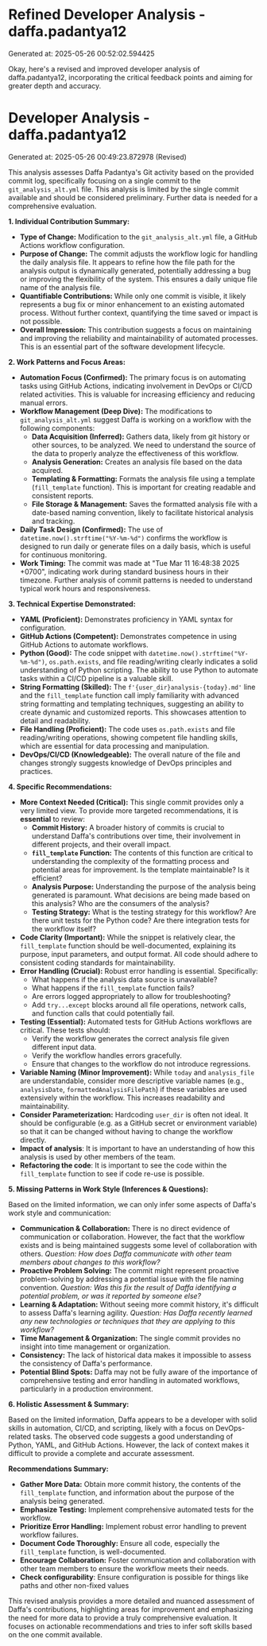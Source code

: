 # Refined Developer Analysis - daffa.padantya12
Generated at: 2025-05-26 00:52:02.594425

Okay, here's a revised and improved developer analysis of daffa.padantya12, incorporating the critical feedback points and aiming for greater depth and accuracy.

# Developer Analysis - daffa.padantya12
Generated at: 2025-05-26 00:49:23.872978 (Revised)

This analysis assesses Daffa Padantya's Git activity based on the provided commit log, specifically focusing on a single commit to the `git_analysis_alt.yml` file.  This analysis is limited by the single commit available and should be considered preliminary. Further data is needed for a comprehensive evaluation.

**1. Individual Contribution Summary:**

*   **Type of Change:** Modification to the `git_analysis_alt.yml` file, a GitHub Actions workflow configuration.
*   **Purpose of Change:**  The commit adjusts the workflow logic for handling the daily analysis file. It appears to refine how the file path for the analysis output is dynamically generated, potentially addressing a bug or improving the flexibility of the system. This ensures a daily unique file name of the analysis file.
*   **Quantifiable Contributions:** While only one commit is visible, it likely represents a bug fix or minor enhancement to an existing automated process. Without further context, quantifying the time saved or impact is not possible.
*   **Overall Impression:** This contribution suggests a focus on maintaining and improving the reliability and maintainability of automated processes. This is an essential part of the software development lifecycle.

**2. Work Patterns and Focus Areas:**

*   **Automation Focus (Confirmed):** The primary focus is on automating tasks using GitHub Actions, indicating involvement in DevOps or CI/CD related activities.  This is valuable for increasing efficiency and reducing manual errors.
*   **Workflow Management (Deep Dive):** The modifications to `git_analysis_alt.yml` suggest Daffa is working on a workflow with the following components:
    *   **Data Acquisition (Inferred):** Gathers data, likely from git history or other sources, to be analyzed.  We need to understand the source of the data to properly analyze the effectiveness of this workflow.
    *   **Analysis Generation:** Creates an analysis file based on the data acquired.
    *   **Templating & Formatting:**  Formats the analysis file using a template (`fill_template` function). This is important for creating readable and consistent reports.
    *   **File Storage & Management:**  Saves the formatted analysis file with a date-based naming convention, likely to facilitate historical analysis and tracking.
*   **Daily Task Design (Confirmed):** The use of `datetime.now().strftime("%Y-%m-%d")` confirms the workflow is designed to run daily or generate files on a daily basis, which is useful for continuous monitoring.
*   **Work Timing:** The commit was made at "Tue Mar 11 16:48:38 2025 +0700", indicating work during standard business hours in their timezone.  Further analysis of commit patterns is needed to understand typical work hours and responsiveness.

**3. Technical Expertise Demonstrated:**

*   **YAML (Proficient):**  Demonstrates proficiency in YAML syntax for configuration.
*   **GitHub Actions (Competent):** Demonstrates competence in using GitHub Actions to automate workflows.
*   **Python (Good):**  The code snippet with `datetime.now().strftime("%Y-%m-%d")`, `os.path.exists`, and file reading/writing clearly indicates a solid understanding of Python scripting.  The ability to use Python to automate tasks within a CI/CD pipeline is a valuable skill.
*   **String Formatting (Skilled):**  The `f'{user_dir}analysis-{today}.md'` line and the `fill_template` function call imply familiarity with advanced string formatting and templating techniques, suggesting an ability to create dynamic and customized reports.  This showcases attention to detail and readability.
*   **File Handling (Proficient):**  The code uses `os.path.exists` and file reading/writing operations, showing competent file handling skills, which are essential for data processing and manipulation.
*   **DevOps/CI/CD (Knowledgeable):**  The overall nature of the file and changes strongly suggests knowledge of DevOps principles and practices.

**4. Specific Recommendations:**

*   **More Context Needed (Critical):** This single commit provides only a very limited view.  To provide more targeted recommendations, it is **essential** to review:
    *   **Commit History:** A broader history of commits is crucial to understand Daffa's contributions over time, their involvement in different projects, and their overall impact.
    *   **`fill_template` Function:** The contents of this function are critical to understanding the complexity of the formatting process and potential areas for improvement. Is the template maintainable? Is it efficient?
    *   **Analysis Purpose:** Understanding the purpose of the analysis being generated is paramount. What decisions are being made based on this analysis?  Who are the consumers of the analysis?
    *   **Testing Strategy:** What is the testing strategy for this workflow? Are there unit tests for the Python code? Are there integration tests for the workflow itself?
*   **Code Clarity (Important):** While the snippet is relatively clear, the `fill_template` function should be well-documented, explaining its purpose, input parameters, and output format. All code should adhere to consistent coding standards for maintainability.
*   **Error Handling (Crucial):**  Robust error handling is essential.  Specifically:
    *   What happens if the analysis data source is unavailable?
    *   What happens if the `fill_template` function fails?
    *   Are errors logged appropriately to allow for troubleshooting?
    *   Add `try...except` blocks around all file operations, network calls, and function calls that could potentially fail.
*   **Testing (Essential):** Automated tests for GitHub Actions workflows are critical.  These tests should:
    *   Verify the workflow generates the correct analysis file given different input data.
    *   Verify the workflow handles errors gracefully.
    *   Ensure that changes to the workflow do not introduce regressions.
*   **Variable Naming (Minor Improvement):** While `today` and `analysis_file` are understandable, consider more descriptive variable names (e.g., `analysisDate`, `formattedAnalysisFilePath`) if these variables are used extensively within the workflow. This increases readability and maintainability.
*   **Consider Parameterization:** Hardcoding `user_dir` is often not ideal. It should be configurable (e.g. as a GitHub secret or environment variable) so that it can be changed without having to change the workflow directly.
*   **Impact of analysis**: It is important to have an understanding of how this analysis is used by other members of the team.
*   **Refactoring the code**: It is important to see the code within the `fill_template` function to see if code re-use is possible.

**5. Missing Patterns in Work Style (Inferences & Questions):**

Based on the limited information, we can only infer some aspects of Daffa's work style and communication:

*   **Communication & Collaboration:**  There is no direct evidence of communication or collaboration.  However, the fact that the workflow exists and is being maintained suggests some level of collaboration with others. *Question: How does Daffa communicate with other team members about changes to this workflow?*
*   **Proactive Problem Solving:** The commit might represent proactive problem-solving by addressing a potential issue with the file naming convention. *Question: Was this fix the result of Daffa identifying a potential problem, or was it reported by someone else?*
*   **Learning & Adaptation:** Without seeing more commit history, it's difficult to assess Daffa's learning agility.  *Question: Has Daffa recently learned any new technologies or techniques that they are applying to this workflow?*
*   **Time Management & Organization:**  The single commit provides no insight into time management or organization.
*   **Consistency:** The lack of historical data makes it impossible to assess the consistency of Daffa's performance.
*   **Potential Blind Spots:**  Daffa may not be fully aware of the importance of comprehensive testing and error handling in automated workflows, particularly in a production environment.

**6. Holistic Assessment & Summary:**

Based on the limited information, Daffa appears to be a developer with solid skills in automation, CI/CD, and scripting, likely with a focus on DevOps-related tasks. The observed code suggests a good understanding of Python, YAML, and GitHub Actions. However, the lack of context makes it difficult to provide a complete and accurate assessment.

**Recommendations Summary:**

*   **Gather More Data:** Obtain more commit history, the contents of the `fill_template` function, and information about the purpose of the analysis being generated.
*   **Emphasize Testing:** Implement comprehensive automated tests for the workflow.
*   **Prioritize Error Handling:** Implement robust error handling to prevent workflow failures.
*   **Document Code Thoroughly:** Ensure all code, especially the `fill_template` function, is well-documented.
*   **Encourage Collaboration:** Foster communication and collaboration with other team members to ensure the workflow meets their needs.
*   **Check configurability**: Ensure configuration is possible for things like paths and other non-fixed values

This revised analysis provides a more detailed and nuanced assessment of Daffa's contributions, highlighting areas for improvement and emphasizing the need for more data to provide a truly comprehensive evaluation. It focuses on actionable recommendations and tries to infer soft skills based on the one commit available.
